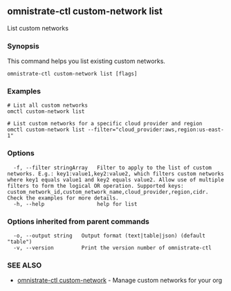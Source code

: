 ## omnistrate-ctl custom-network list

List custom networks

### Synopsis

This command helps you list existing custom networks.

```
omnistrate-ctl custom-network list [flags]
```

### Examples

```
# List all custom networks
omctl custom-network list

# List custom networks for a specific cloud provider and region
omctl custom-network list --filter="cloud_provider:aws,region:us-east-1"
```

### Options

```
  -f, --filter stringArray   Filter to apply to the list of custom networks. E.g.: key1:value1,key2:value2, which filters custom networks where key1 equals value1 and key2 equals value2. Allow use of multiple filters to form the logical OR operation. Supported keys: custom_network_id,custom_network_name,cloud_provider,region,cidr. Check the examples for more details.
  -h, --help                 help for list
```

### Options inherited from parent commands

```
  -o, --output string   Output format (text|table|json) (default "table")
  -v, --version         Print the version number of omnistrate-ctl
```

### SEE ALSO

- [omnistrate-ctl custom-network](omnistrate-ctl_custom-network.md) - Manage custom networks for your org
